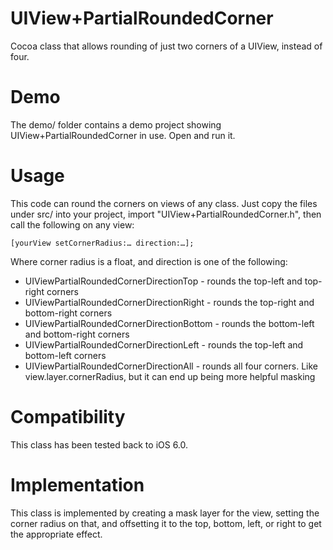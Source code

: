 UIView+PartialRoundedCorner
===========================

Cocoa class that allows rounding of just two corners of a UIView,
instead of four.

Demo
====

The demo/ folder contains a demo project showing
UIView+PartialRoundedCorner in use. Open and run it.

Usage
=====

This code can round the corners on views of any class. Just copy the
files under src/ into your project, import
"UIView+PartialRoundedCorner.h", then call the following on any view:
	
	[yourView setCornerRadius:… direction:…];

Where corner radius is a float, and direction is one of the following:

- UIViewPartialRoundedCornerDirectionTop - rounds the top-left and
	top-right corners
- UIViewPartialRoundedCornerDirectionRight - rounds the top-right and
	bottom-right corners
- UIViewPartialRoundedCornerDirectionBottom - rounds the bottom-left and
	bottom-right corners
- UIViewPartialRoundedCornerDirectionLeft - rounds the top-left and
	bottom-left corners
- UIViewPartialRoundedCornerDirectionAll - rounds all four corners. Like
	view.layer.cornerRadius, but it can end up being more helpful
	masking

Compatibility
=============

This class has been tested back to iOS 6.0.

Implementation
==============

This class is implemented by creating a mask layer for the view, setting
the corner radius on that, and offsetting it to the top, bottom, left,
or right to get the appropriate effect.

